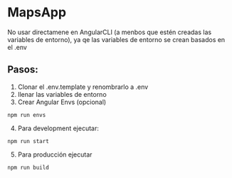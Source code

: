 # MapsApp
No usar directamene en AngularCLI (a menbos que estén creadas las variables de entorno), ya qe las variables de entorno se crean basados en el .env

## Pasos:

1. Clonar el .env.template y renombrarlo a .env
2. llenar las variables de entorno
3. Crear Angular Envs (opcional)
```
npm run envs
```

4. Para development ejecutar:
```
npm run start
```

5. Para producción ejecutar
```
npm run build
```

